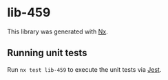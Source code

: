 # lib-459

This library was generated with [Nx](https://nx.dev).

## Running unit tests

Run `nx test lib-459` to execute the unit tests via [Jest](https://jestjs.io).
